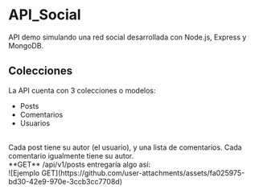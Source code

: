 # API_Social
API demo simulando una red social desarrollada con Node.js, Express y MongoDB.
## Colecciones
La API cuenta con 3 colecciones o modelos:
* Posts
* Comentarios
* Usuarios
<br>
Cada post tiene su autor (el usuario), y una lista de comentarios. Cada comentario igualmente tiene su autor.
<br>
**GET** /api/v1/posts entregaría algo así:
<br>
![Ejemplo GET](https://github.com/user-attachments/assets/fa025975-bd30-42e9-970e-3ccb3cc7708d)
